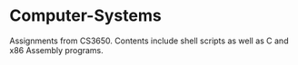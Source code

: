 # Computer-Systems

Assignments from CS3650. Contents include shell scripts as well as C and x86 Assembly programs.

